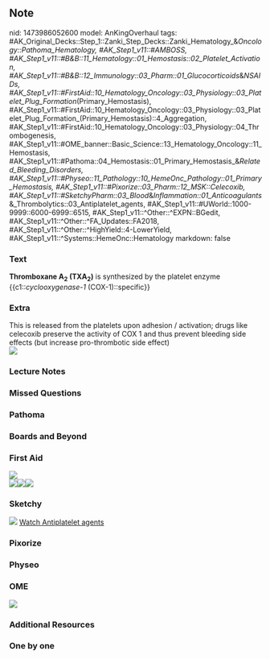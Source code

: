 ## Note
nid: 1473986052600
model: AnKingOverhaul
tags: #AK_Original_Decks::Step_1::Zanki_Step_Decks::Zanki_Hematology_&_Oncology::Pathoma_Hematology, #AK_Step1_v11::#AMBOSS, #AK_Step1_v11::#B&B::11_Hematology::01_Hemostasis::02_Platelet_Activation, #AK_Step1_v11::#B&B::12_Immunology::03_Pharm::01_Glucocorticoids_&_NSAIDs, #AK_Step1_v11::#FirstAid::10_Hematology_Oncology::03_Physiology::03_Platelet_Plug_Formation_(Primary_Hemostasis), #AK_Step1_v11::#FirstAid::10_Hematology_Oncology::03_Physiology::03_Platelet_Plug_Formation_(Primary_Hemostasis)::4_Aggregation, #AK_Step1_v11::#FirstAid::10_Hematology_Oncology::03_Physiology::04_Thrombogenesis, #AK_Step1_v11::#OME_banner::Basic_Science::13_Hematology_Oncology::11_Hemostasis, #AK_Step1_v11::#Pathoma::04_Hemostasis::01_Primary_Hemostasis_&_Related_Bleeding_Disorders, #AK_Step1_v11::#Physeo::11_Pathology::10_HemeOnc_Pathology::01_Primary_Hemostasis, #AK_Step1_v11::#Pixorize::03_Pharm::12_MSK::Celecoxib, #AK_Step1_v11::#SketchyPharm::03_Blood_&_Inflammation::01_Anticoagulants_&_Thrombolytics::03_Antiplatelet_agents, #AK_Step1_v11::#UWorld::1000-9999::6000-6999::6515, #AK_Step1_v11::^Other::^EXPN::BGedit, #AK_Step1_v11::^Other::^FA_Updates::FA2018, #AK_Step1_v11::^Other::^HighYield::4-LowerYield, #AK_Step1_v11::^Systems::HemeOnc::Hematology
markdown: false

### Text
<div>
  <b>Thromboxane A<sub>2</sub> (TXA<sub>2</sub>)</b> is synthesized
  by the platelet enzyme {{c1::<i>cyclooxygenase-1</i>
  (COX-1)::specific}}
</div>

### Extra
<div>
  This is released from the platelets upon adhesion / activation;
  drugs like celecoxib preserve the activity of COX 1 and thus
  prevent bleeding side effects (but increase pro-thrombotic side
  effect)
</div>
<div><img src="paste-63733019705345.jpg"></div>

### Lecture Notes


### Missed Questions


### Pathoma


### Boards and Beyond


### First Aid
<img src="tmp4eLODm.png" class="resizer">
<div><img src="paste-38255273705475.jpg" class="resizer"><img src=
"paste-362512419651587.jpg" class="resizer"><img src=
"paste-372133146394627.jpg" class="resizer"></div>

### Sketchy
<img src="paste-770379693949450.jpg"> <a href=
"https://dashboard.sketchy.com/study/medical/courses/medical-pharmacology/units/medical-pharmacology-blood-inflammation/videos/medical-pharmacology-blood-and-inflammation-anticoagulants-and-thrombolytics-antiplatelet-agents?utm_source=anki&utm_medium=partnership&utm_campaign=february_update&utm_content=medical">
Watch Antiplatelet agents</a>

### Pixorize


### Physeo


### OME
<div class="ome-widget">
  <a href=
  "https://onlinemeded.org/spa/heme-onc/hemostasis/acquire?ref=anki">
  <img src="_OME_AnkiFlashcards_Lesson_4.png"></a>
</div>

### Additional Resources


### One by one

